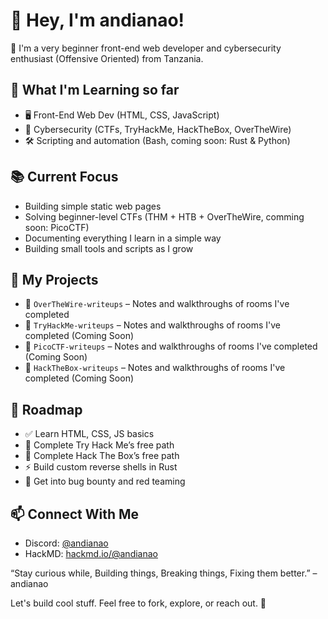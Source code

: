 # 👋 Hey, I'm andianao!

🧠 I'm a very beginner front-end web developer and cybersecurity enthusiast (Offensive Oriented) from Tanzania.

## 🚀 What I'm Learning so far
- 🖥️ Front-End Web Dev (HTML, CSS, JavaScript)
- 🔐 Cybersecurity (CTFs, TryHackMe, HackTheBox, OverTheWire)
- 🛠️ Scripting and automation (Bash, coming soon: Rust & Python)

## 📚 Current Focus
- Building simple static web pages
- Solving beginner-level CTFs (THM + HTB + OverTheWire, comming soon: PicoCTF)
- Documenting everything I learn in a simple way
- Building small tools and scripts as I grow

## 🧰 My Projects
<!-- 
- 🔧 `auto-ctf-lab` – A Bash script to spin up vulnerable labs and log progress
- 📘 `html-css-js-projects` – Mini frontend projects I'm building
-->
- 🧾 `OverTheWire-writeups` – Notes and walkthroughs of rooms I've completed
- 🧾 `TryHackMe-writeups` – Notes and walkthroughs of rooms I've completed (Coming Soon)
- 🧾 `PicoCTF-writeups` – Notes and walkthroughs of rooms I've completed (Coming Soon)
- 🧾 `HackTheBox-writeups` – Notes and walkthroughs of rooms I've completed (Coming Soon)

## 🌱 Roadmap
- ✅ Learn HTML, CSS, JS basics
- 🔄 Complete Try Hack Me’s free path
- 🔄 Complete Hack The Box’s free path
- ⚡ Build custom reverse shells in Rust
- 🎯 Get into bug bounty and red teaming

## 📫 Connect With Me
<!-- 
- Twitter: [@andianao](https://twitter.com/andianao)

- Medium: [@andianao](https://medium.com/andianao)
- Dev: [@andianao](https://dev.com/andianao)
- Youtube: [@andianao](https://youtube.com/andianao)
- Twitch: [@andianao](https://twitch.com/andianao)
- FaceBook: [@andianao](https://facebook.com/andianao)
- Instagram: [@andianao](https://instagram.com/andianao)
- TikTok: [@andianao](https://tiktok.com/andianao)
-->
- Discord: [@andianao](https://discord.com/andianao)
- HackMD: [hackmd.io/@andianao](https://hackmd.io/@andianao)

“Stay curious while, Building things, Breaking things, Fixing them better.” – andianao

Let's build cool stuff. Feel free to fork, explore, or reach out. 🚀
